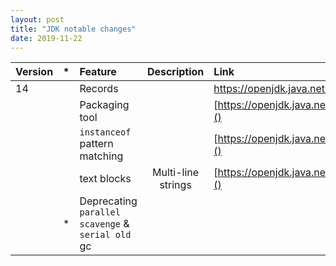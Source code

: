 ```yaml
---
layout: post
title: "JDK notable changes"
date: 2019-11-22
---
```


| Version |  *  | Feature                                           |    Description     | Link                                    |
|:--------|:---:|:--------------------------------------------------|:------------------:|:----------------------------------------|
| 14           || Records                                           |                    | [ https://openjdk.java.net/jeps/359 ]() |
|              || Packaging tool                                                        || [https://openjdk.java.net/jeps/343]()   |
|              || `instanceof` pattern matching                                         || [https://openjdk.java.net/jeps/305]()   |
|              || text blocks                                       | Multi-line strings | [https://openjdk.java.net/jeps/368]()   |
|         |  *  | Deprecating `parallel scavenge` & `serial old` gc |                    |                                         |

